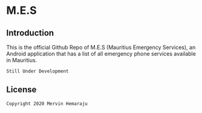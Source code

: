 # M.E.S

## Introduction
This is the official Github Repo of M.E.S (Mauritius Emergency Services), an Android application that has a list of all emergency phone services available in Mauritius.

``` 
Still Under Development 
```

## License

```
Copyright 2020 Mervin Hemaraju
```